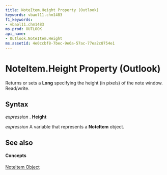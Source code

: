 ```yaml
---
title: NoteItem.Height Property (Outlook)
keywords: vbaol11.chm1483
f1_keywords:
- vbaol11.chm1483
ms.prod: OUTLOOK
api_name:
- Outlook.NoteItem.Height
ms.assetid: 4e0ccbf8-7bec-9e6a-57ac-77ea2c8754e1
---
```



# NoteItem.Height Property (Outlook)

Returns or sets a  **Long** specifying the height (in pixels) of the note window. Read/write.


## Syntax

 _expression_ . **Height**

 _expression_ A variable that represents a **NoteItem** object.


## See also


#### Concepts


[NoteItem Object](noteitem-object-outlook.md)

